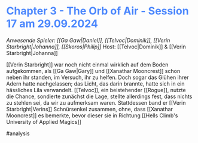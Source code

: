 # <font color = 4d88fd>Chapter 3 - The Orb of Air - Session 17 am 29.09.2024</font>

_Anwesende Spieler: [[Ga Gaw|Daniel]], [[Telvoc|Dominik]], [[Verin Starbright|Johanna]], [[Skoros|Philip]]_
Host: [[Telvoc|Dominik]] & [[Verin Starbright|Johanna]]

[[Verin Starbright]] war noch nicht einmal wirklich auf dem Boden aufgekommen, als [[Ga Gaw|Gary]] und [[Xanathar Mooncrest]] schon neben ihr standen, im Versuch, ihr zu helfen. Doch sogar das Glühen ihrer Adern hatte nachgelassen; das Licht, das darin brannte, hatte sich in ein hässliches Lila verwandelt. [[Telvoc]], ein beistehender [[Rogue]], nutzte die Chance, sondierte zunächst die Lage, stellte allerdings fest, dass nichts zu stehlen sei, da wir zu aufmerksam waren. Stattdessen band er [[Verin Starbright|Verins]] Schnürsenkel zusammen, ohne, dass [[Xanathar Mooncrest]] es bemerkte, bevor dieser sie in Richtung [[Hells Climb's University of Applied Magics]]

#analysis